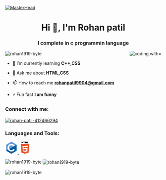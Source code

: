 
[![MasterHead](https://user-images.githubusercontent.com/74038190/241765440-80728820-e06b-4f96-9c9e-9df46f0cc0a5.gif)](https://rohan1919-byte.io)
<h1 align="center">Hi 👋, I'm Rohan patil</h1>
<h3 align="center">I complete in c programmin language</h3>
<img align="right" alt="coding with="400" src="https://encrypted-tbn0.gstatic.com/images?q=tbn:ANd9GcTJsKZVppBhshJBN6_RHp9luylwz4eQO4I8Tg&usqp=CAU">

<p align="left"> <img src="https://komarev.com/ghpvc/?username=rohan1919-byte&label=Profile%20views&color=0e75b6&style=flat" alt="rohan1919-byte" /> </p>

- 🌱 I’m currently learning **C++,CSS**

- 💬 Ask me about **HTML,CSS**

- 📫 How to reach me **rohanpatil9904@gmail.com**

- ⚡ Fun fact **I am funny**

<h3 align="left">Connect with me:</h3>
<p align="left">
<a href="https://linkedin.com/in/rohan-patil-412466294" target="blank"><img align="center" src="https://raw.githubusercontent.com/rahuldkjain/github-profile-readme-generator/master/src/images/icons/Social/linked-in-alt.svg" alt="rohan-patil-412466294" height="30" width="40" /></a>
</p>

<h3 align="left">Languages and Tools:</h3>
<p align="left"> <a href="https://www.cprogramming.com/" target="_blank" rel="noreferrer"> <img src="https://raw.githubusercontent.com/devicons/devicon/master/icons/c/c-original.svg" alt="c" width="40" height="40"/> </a> <a href="https://www.w3.org/html/" target="_blank" rel="noreferrer"> <img src="https://raw.githubusercontent.com/devicons/devicon/master/icons/html5/html5-original-wordmark.svg" alt="html5" width="40" height="40"/> </a> </p>

<p><img align="left" src="https://github-readme-stats.vercel.app/api/top-langs?username=rohan1919-byte&show_icons=true&locale=en&layout=compact" alt="rohan1919-byte" /></p>

<p>&nbsp;<img align="center" src="https://github-readme-stats.vercel.app/api?username=rohan1919-byte&show_icons=true&locale=en" alt="rohan1919-byte" /></p>

<p><img align="center" src="https://github-readme-streak-stats.herokuapp.com/?user=rohan1919-byte&" alt="rohan1919-byte" /></p>

